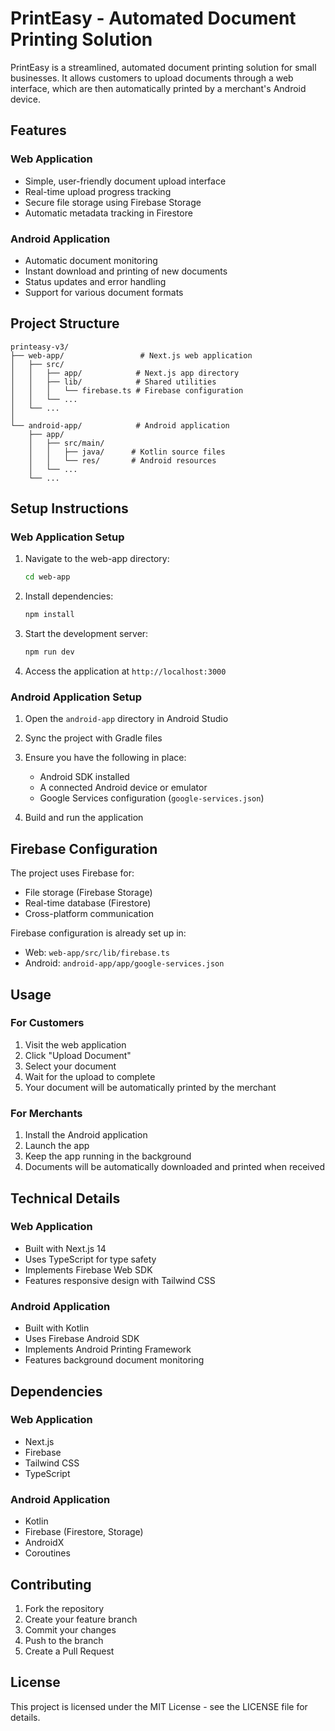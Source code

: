 # PrintEasy - Automated Document Printing Solution

PrintEasy is a streamlined, automated document printing solution for small businesses. It allows customers to upload documents through a web interface, which are then automatically printed by a merchant's Android device.

## Features

### Web Application
- Simple, user-friendly document upload interface
- Real-time upload progress tracking
- Secure file storage using Firebase Storage
- Automatic metadata tracking in Firestore

### Android Application
- Automatic document monitoring
- Instant download and printing of new documents
- Status updates and error handling
- Support for various document formats

## Project Structure

```
printeasy-v3/
├── web-app/                 # Next.js web application
│   ├── src/
│   │   ├── app/            # Next.js app directory
│   │   ├── lib/            # Shared utilities
│   │   │   └── firebase.ts # Firebase configuration
│   │   └── ...
│   └── ...
│
└── android-app/            # Android application
    ├── app/
    │   ├── src/main/
    │   │   ├── java/      # Kotlin source files
    │   │   └── res/       # Android resources
    │   └── ...
    └── ...
```

## Setup Instructions

### Web Application Setup

1. Navigate to the web-app directory:
   ```bash
   cd web-app
   ```

2. Install dependencies:
   ```bash
   npm install
   ```

3. Start the development server:
   ```bash
   npm run dev
   ```

4. Access the application at `http://localhost:3000`

### Android Application Setup

1. Open the `android-app` directory in Android Studio

2. Sync the project with Gradle files

3. Ensure you have the following in place:
   - Android SDK installed
   - A connected Android device or emulator
   - Google Services configuration (`google-services.json`)

4. Build and run the application

## Firebase Configuration

The project uses Firebase for:
- File storage (Firebase Storage)
- Real-time database (Firestore)
- Cross-platform communication

Firebase configuration is already set up in:
- Web: `web-app/src/lib/firebase.ts`
- Android: `android-app/app/google-services.json`

## Usage

### For Customers
1. Visit the web application
2. Click "Upload Document"
3. Select your document
4. Wait for the upload to complete
5. Your document will be automatically printed by the merchant

### For Merchants
1. Install the Android application
2. Launch the app
3. Keep the app running in the background
4. Documents will be automatically downloaded and printed when received

## Technical Details

### Web Application
- Built with Next.js 14
- Uses TypeScript for type safety
- Implements Firebase Web SDK
- Features responsive design with Tailwind CSS

### Android Application
- Built with Kotlin
- Uses Firebase Android SDK
- Implements Android Printing Framework
- Features background document monitoring

## Dependencies

### Web Application
- Next.js
- Firebase
- Tailwind CSS
- TypeScript

### Android Application
- Kotlin
- Firebase (Firestore, Storage)
- AndroidX
- Coroutines

## Contributing

1. Fork the repository
2. Create your feature branch
3. Commit your changes
4. Push to the branch
5. Create a Pull Request

## License

This project is licensed under the MIT License - see the LICENSE file for details. 